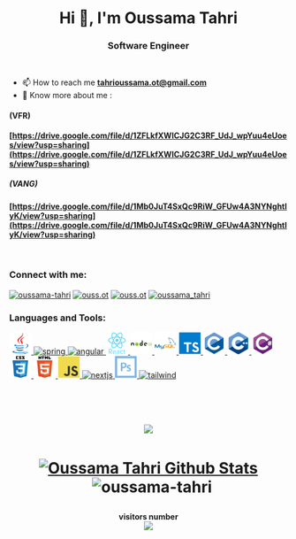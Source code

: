 <h1 align="center">Hi 👋, I'm Oussama Tahri</h1> <h3 align="center">Software Engineer</h3>

<br>

- 📫 How to reach me  **tahrioussama.ot@gmail.com**
- 📄 Know more about me : 


#### (VFR)


**[https://drive.google.com/file/d/1ZFLkfXWlCJG2C3RF_UdJ_wpYuu4eUoes/view?usp=sharing](https://drive.google.com/file/d/1ZFLkfXWlCJG2C3RF_UdJ_wpYuu4eUoes/view?usp=sharing)**
<br>

##### (VANG)


**[https://drive.google.com/file/d/1Mb0JuT4SxQc9RiW_GFUw4A3NYNghtIyK/view?usp=sharing](https://drive.google.com/file/d/1Mb0JuT4SxQc9RiW_GFUw4A3NYNghtIyK/view?usp=sharing)**

<br>

<h3 align="left">Connect with me:</h3> <p align="left"> <a href="https://linkedin.com/in/oussama-tahri" target="blank"><img align="center" src="https://raw.githubusercontent.com/rahuldkjain/github-profile-readme-generator/master/src/images/icons/Social/linked-in-alt.svg" alt="oussama-tahri" height="30" width="40" /></a> <a href="https://fb.com/ouss.ot" target="blank"><img align="center" src="https://raw.githubusercontent.com/rahuldkjain/github-profile-readme-generator/master/src/images/icons/Social/facebook.svg" alt="ouss.ot" height="30" width="40" /></a> <a href="https://instagram.com/ouss.ot" target="blank"><img align="center" src="https://raw.githubusercontent.com/rahuldkjain/github-profile-readme-generator/master/src/images/icons/Social/instagram.svg" alt="ouss.ot" height="30" width="40" /></a> <a href="https://www.leetcode.com/oussama_tahri" target="blank"><img align="center" src="https://raw.githubusercontent.com/rahuldkjain/github-profile-readme-generator/master/src/images/icons/Social/leet-code.svg" alt="oussama_tahri" height="30" width="40" /></a> </p> <h3 align="left">Languages and Tools:</h3> <p align="left"> <a href="https://www.java.com" target="_blank" rel="noreferrer"> <img src="https://raw.githubusercontent.com/devicons/devicon/master/icons/java/java-original.svg" alt="java" width="40" height="40"/> </a> <a href="https://spring.io/" target="_blank" rel="noreferrer"> <img src="https://www.vectorlogo.zone/logos/springio/springio-icon.svg" alt="spring" width="40" height="40"/> </a> <a href="https://angular.io" target="_blank" rel="noreferrer"> <img src="https://angular.io/assets/images/logos/angular/angular.svg" alt="angular" width="40" height="40"/> </a> <a href="https://reactjs.org/" target="_blank" rel="noreferrer"> <img src="https://raw.githubusercontent.com/devicons/devicon/master/icons/react/react-original-wordmark.svg" alt="react" width="40" height="40"/> <a href="https://nodejs.org" target="_blank" rel="noreferrer"> <img src="https://raw.githubusercontent.com/devicons/devicon/master/icons/nodejs/nodejs-original-wordmark.svg" alt="nodejs" width="40" height="40"/> </a> <a href="https://www.mysql.com/" target="_blank" rel="noreferrer"> <img src="https://raw.githubusercontent.com/devicons/devicon/master/icons/mysql/mysql-original-wordmark.svg" alt="mysql" width="40" height="40"/> </a> <a href="https://www.typescriptlang.org/" target="_blank" rel="noreferrer"> <img src="https://raw.githubusercontent.com/devicons/devicon/master/icons/typescript/typescript-original.svg" alt="typescript" width="40" height="40"/> </a> <a href="https://www.cprogramming.com/" target="_blank" rel="noreferrer"> <img src="https://raw.githubusercontent.com/devicons/devicon/master/icons/c/c-original.svg" alt="c" width="40" height="40"/> </a> <a href="https://www.w3schools.com/cpp/" target="_blank" rel="noreferrer"> <img src="https://raw.githubusercontent.com/devicons/devicon/master/icons/cplusplus/cplusplus-original.svg" alt="cplusplus" width="40" height="40"/> </a> <a href="https://www.w3schools.com/cs/" target="_blank" rel="noreferrer"> <img src="https://raw.githubusercontent.com/devicons/devicon/master/icons/csharp/csharp-original.svg" alt="csharp" width="40" height="40"/> </a> <a href="https://www.w3schools.com/css/" target="_blank" rel="noreferrer"> <img src="https://raw.githubusercontent.com/devicons/devicon/master/icons/css3/css3-original-wordmark.svg" alt="css3" width="40" height="40"/> </a> <a href="https://www.w3.org/html/" target="_blank" rel="noreferrer"> <img src="https://raw.githubusercontent.com/devicons/devicon/master/icons/html5/html5-original-wordmark.svg" alt="html5" width="40" height="40"/> </a> <a href="https://developer.mozilla.org/en-US/docs/Web/JavaScript" target="_blank" rel="noreferrer"> <img src="https://raw.githubusercontent.com/devicons/devicon/master/icons/javascript/javascript-original.svg" alt="javascript" width="40" height="40"/> </a> <a href="https://nextjs.org/" target="_blank" rel="noreferrer"> <img src="https://cdn.worldvectorlogo.com/logos/nextjs-2.svg" alt="nextjs" width="40" height="40"/> </a>  <a href="https://www.photoshop.com/en" target="_blank" rel="noreferrer"> <img src="https://raw.githubusercontent.com/devicons/devicon/master/icons/photoshop/photoshop-line.svg" alt="photoshop" width="40" height="40"/> </a>  </a>  <a href="https://tailwindcss.com/" target="_blank" rel="noreferrer"> <img src="https://www.vectorlogo.zone/logos/tailwindcss/tailwindcss-icon.svg" alt="tailwind" width="40" height="40"/> </a> </p>

<br>

<h1 align="center">
  <img src="https://github-profile-summary-cards.vercel.app/api/cards/profile-details?username=oussama-tahri&theme=github_dark" />
  <h1/>
  <p align="center">
    <a href="https://github.com/anuraghazra/github-readme-stats">
      <img alt="Oussama Tahri Github Stats" src="https://github-readme-stats.vercel.app/api?username=oussama-tahri&show_icons=true&count_private=true&theme=github_dark" height="192px"/></a> <br/>
    &nbsp;
    <img src="https://github-readme-stats.vercel.app/api/top-langs?username=oussama-tahri&show_icons=true&locale=en&layout=compact&theme=github_dark" alt="oussama-tahri" height="192px"/> <br/> </p>
  <h4 align="center">
    visitors number <br> <img src="https://profile-counter.glitch.me/oussama-tahri/count.svg">  </h4>
